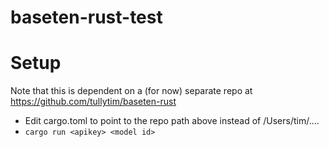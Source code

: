 # baseten-rust-test

# Setup
Note that this is dependent on a (for now) separate repo at https://github.com/tullytim/baseten-rust

* Edit cargo.toml to point to the repo path above instead of /Users/tim/....
* ```cargo run <apikey> <model id>```
